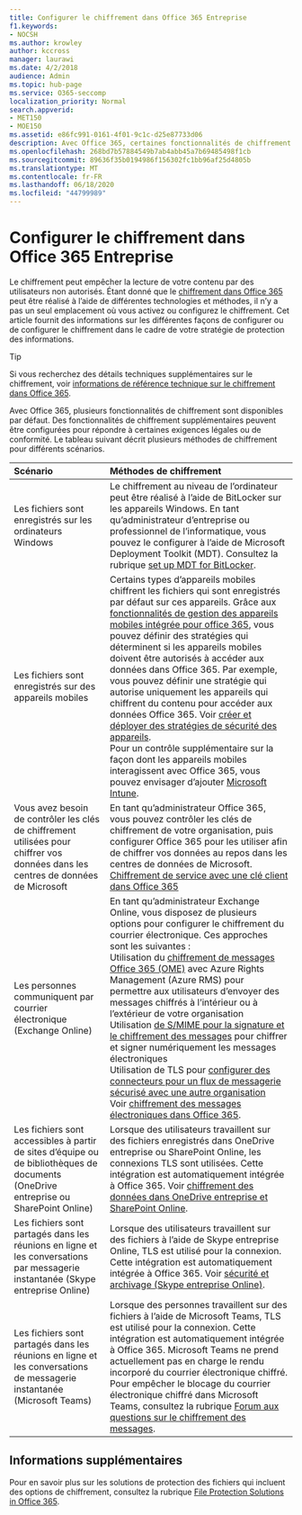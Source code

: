 ```yaml
---
title: Configurer le chiffrement dans Office 365 Entreprise
f1.keywords:
- NOCSH
ms.author: krowley
author: kccross
manager: laurawi
ms.date: 4/2/2018
audience: Admin
ms.topic: hub-page
ms.service: O365-seccomp
localization_priority: Normal
search.appverid:
- MET150
- MOE150
ms.assetid: e86fc991-0161-4f01-9c1c-d25e87733d06
description: Avec Office 365, certaines fonctionnalités de chiffrement sont activées par défaut ; d’autres fonctionnalités peuvent être configurées pour répondre à certaines exigences légales ou de conformité.
ms.openlocfilehash: 268bd7b57884549b7ab4abb45a7b69485498f1cb
ms.sourcegitcommit: 89636f35b0194986f156302fc1bb96af25d4805b
ms.translationtype: MT
ms.contentlocale: fr-FR
ms.lasthandoff: 06/18/2020
ms.locfileid: "44799989"
---
```

# <a name="set-up-encryption-in-office-365-enterprise"></a>Configurer le chiffrement dans Office 365 Entreprise

Le chiffrement peut empêcher la lecture de votre contenu par des utilisateurs non autorisés. Étant donné que le [chiffrement dans Office 365](encryption.md) peut être réalisé à l’aide de différentes technologies et méthodes, il n’y a pas un seul emplacement où vous activez ou configurez le chiffrement. Cet article fournit des informations sur les différentes façons de configurer ou de configurer le chiffrement dans le cadre de votre stratégie de protection des informations.
  
> [!TIP]
> Si vous recherchez des détails techniques supplémentaires sur le chiffrement, voir [informations de référence technique sur le chiffrement dans Office 365](technical-reference-details-about-encryption.md).
  
Avec Office 365, plusieurs fonctionnalités de chiffrement sont disponibles par défaut. Des fonctionnalités de chiffrement supplémentaires peuvent être configurées pour répondre à certaines exigences légales ou de conformité. Le tableau suivant décrit plusieurs méthodes de chiffrement pour différents scénarios.
  
|**Scénario**|**Méthodes de chiffrement**|
|:-----|:-----|
|Les fichiers sont enregistrés sur les ordinateurs Windows  <br/> |Le chiffrement au niveau de l’ordinateur peut être réalisé à l’aide de BitLocker sur les appareils Windows. En tant qu’administrateur d’entreprise ou professionnel de l’informatique, vous pouvez le configurer à l’aide de Microsoft Deployment Toolkit (MDT). Consultez la rubrique [set up MDT for BitLocker](https://go.microsoft.com/fwlink/?linkid=849282).  <br/> |
|Les fichiers sont enregistrés sur des appareils mobiles  <br/> |Certains types d’appareils mobiles chiffrent les fichiers qui sont enregistrés par défaut sur ces appareils. Grâce aux [fonctionnalités de gestion des appareils mobiles intégrée pour office 365](https://support.microsoft.com/en-us/office/capabilities-of-built-in-mobile-device-management-for-microsoft-365-a1da44e5-7475-4992-be91-9ccec25905b0), vous pouvez définir des stratégies qui déterminent si les appareils mobiles doivent être autorisés à accéder aux données dans Office 365. Par exemple, vous pouvez définir une stratégie qui autorise uniquement les appareils qui chiffrent du contenu pour accéder aux données Office 365. Voir [créer et déployer des stratégies de sécurité des appareils](https://support.microsoft.com/office/create-and-deploy-device-security-policies-d310f556-8bfb-497b-9bd7-fe3c36ea2fd6).  <br/> Pour un contrôle supplémentaire sur la façon dont les appareils mobiles interagissent avec Office 365, vous pouvez envisager d’ajouter [Microsoft Intune](https://docs.microsoft.com/mem/intune/fundamentals/setup-steps).  <br/> |
|Vous avez besoin de contrôler les clés de chiffrement utilisées pour chiffrer vos données dans les centres de données de Microsoft  <br/> | En tant qu’administrateur Office 365, vous pouvez contrôler les clés de chiffrement de votre organisation, puis configurer Office 365 pour les utiliser afin de chiffrer vos données au repos dans les centres de données de Microsoft.  <br/> [Chiffrement de service avec une clé client dans Office 365](customer-key-overview.md) <br/> |
|Les personnes communiquent par courrier électronique (Exchange Online)  <br/> | En tant qu’administrateur Exchange Online, vous disposez de plusieurs options pour configurer le chiffrement du courrier électronique. Ces approches sont les suivantes :  <br/>  Utilisation du [chiffrement de messages Office 365 (OME)](set-up-new-message-encryption-capabilities.md) avec Azure Rights Management (Azure RMS) pour permettre aux utilisateurs d’envoyer des messages chiffrés à l’intérieur ou à l’extérieur de votre organisation  <br/>  Utilisation [de S/MIME pour la signature et le chiffrement des messages](https://aka.ms/c6dozg) pour chiffrer et signer numériquement les messages électroniques  <br/>  Utilisation de TLS pour [configurer des connecteurs pour un flux de messagerie sécurisé avec une autre organisation](https://aka.ms/hs809p) <br/>  Voir [chiffrement des messages électroniques dans Office 365](https://aka.ms/hic3f7).  <br/> |
|Les fichiers sont accessibles à partir de sites d’équipe ou de bibliothèques de documents (OneDrive entreprise ou SharePoint Online)  <br/> |Lorsque des utilisateurs travaillent sur des fichiers enregistrés dans OneDrive entreprise ou SharePoint Online, les connexions TLS sont utilisées. Cette intégration est automatiquement intégrée à Office 365. Voir [chiffrement des données dans OneDrive entreprise et SharePoint Online](https://go.microsoft.com/fwlink/?linkid=526379).  <br/> |
|Les fichiers sont partagés dans les réunions en ligne et les conversations par messagerie instantanée (Skype entreprise Online)  <br/> |Lorsque des utilisateurs travaillent sur des fichiers à l’aide de Skype entreprise Online, TLS est utilisé pour la connexion. Cette intégration est automatiquement intégrée à Office 365. Voir [sécurité et archivage (Skype entreprise Online)](https://aka.ms/nuq4ws).  <br/> |
|Les fichiers sont partagés dans les réunions en ligne et les conversations de messagerie instantanée (Microsoft Teams)  <br/> |Lorsque des personnes travaillent sur des fichiers à l’aide de Microsoft Teams, TLS est utilisé pour la connexion. Cette intégration est automatiquement intégrée à Office 365. Microsoft Teams ne prend actuellement pas en charge le rendu incorporé du courrier électronique chiffré. Pour empêcher le blocage du courrier électronique chiffré dans Microsoft Teams, consultez la rubrique [Forum aux questions sur le chiffrement des messages](https://docs.microsoft.com/microsoft-365/compliance/ome-faq?view=o365-worldwide#can-i-automatically-remove-encryption-on-incoming-and-outgoing-mail).  <br/> 

## <a name="additional-information"></a>Informations supplémentaires

Pour en savoir plus sur les solutions de protection des fichiers qui incluent des options de chiffrement, consultez la rubrique [File Protection Solutions in Office 365](https://www.microsoft.com/download/details.aspx?id=55523).
 
